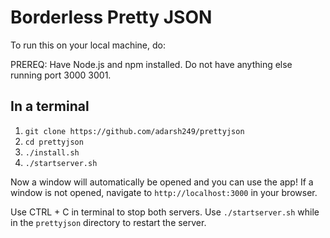 # Borderless Pretty JSON

To run this on your local machine, do:

PREREQ: Have Node.js and npm installed. Do not have anything else running port 3000 3001. 

## In a terminal

1. `git clone https://github.com/adarsh249/prettyjson`
2. `cd prettyjson`
3. `./install.sh`
4. `./startserver.sh`

Now a window will automatically be opened and you can use the app! If a window is not opened, navigate to `http://localhost:3000` in your browser.

Use CTRL + C in terminal to stop both servers. Use `./startserver.sh` while in the `prettyjson` directory to restart the server.
